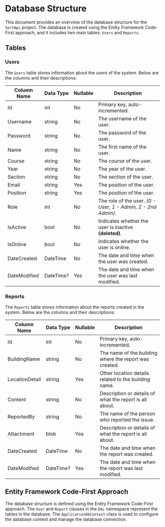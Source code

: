 # Database Structure

This document provides an overview of the database structure for the `SertApi` project. 
The database is created using the Entity Framework Code-First approach, and it includes two main tables: `Users` and `Reports`.

## Tables

### Users

The `Users` table stores information about the users of the system. 
Below are the columns and their descriptions:

| Column Name | Data Type | Nullable | Description |
|-------------|------------|----------|-------------|
| Id          | int        | No       | Primary key, auto-incremented. |
| Username    | string     | No       | The username of the user. |
| Password    | string     | No       | The password of the user. |
| Name        | string     | No       | The first name of the user. |
| Course      | string     | No       | The course of the user. |
| Year        | string     | No       | The year of the user. |
| Section     | string     | No       | The section of the user. |
| Email       | string     | Yes      | The position of the user. |
| Position    | string     | Yes      | The position of the user. |
| Role        | int        | No       | The role of the user. _(0 - User, 1 - Admin, 2 - 2nd Admin)_. |
| IsActive    | bool       | No       | Indicates whether the user is inactive __(deleted)__. |
| IsOnline    | bool       | No       | Indicates whether the user is online. |
| DateCreated | DateTime   | No       | The date and time when the user was created. |
| DateModified| DateTime?  | Yes      | The date and time when the user was last modified. |

### Reports

The `Reports` table stores information about the reports created in the system. 
Below are the columns and their descriptions:

| Column Name    | Data Type | Nullable | Description |
|----------------|------------|----------|-------------|
| Id             | int        | No       | Primary key, auto-incremented. |
| BuildingName   | string     | No       | The name of the building where the report was created. |
| LocationDetail | string     | Yes      | Other location details related to the building name. |
| Content        | string     | No       | Description or details of what the report is all about. |
| ReportedBy     | string     | No       | The name of the person who reported the issue. |
| Attachment     | blob       | Yes      | Description or details of what the report is all about. |
| DateCreated    | DateTime   | No       | The date and time when the report was created. |
| DateModified   | DateTime?  | Yes      | The date and time when the report was last modified. |

## Entity Framework Code-First Approach

The database structure is defined using the Entity Framework Code-First approach. 
The `User` and `Report` classes in the `DAL` namespace represent the tables in the database. 
The `ApplicationDbContext` class is used to configure the database context and manage the database connection.